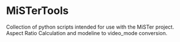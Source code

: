 # MiSTerTools
Collection of python scripts intended for use with the MiSTer project.  Aspect Ratio Calculation and modeline to video_mode conversion.
